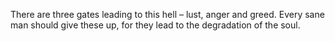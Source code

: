 There are three gates leading to this hell – lust, anger and greed. Every sane man should give these up, for they lead to the degradation of the soul.